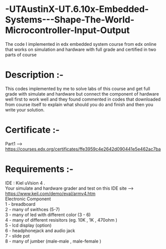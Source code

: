 # -UTAustinX-UT.6.10x-Embedded-Systems---Shape-The-World-Microcontroller-Input-Output
The code I implemented in edx embedded system course from edx online that works on simulation and hardware with full grade and certified in two parts of course
# Description :- 
This codes implemented by me to solve labs of this course and get full grade with simulate and hardware but connect the component of hardware well first to work well and they found commented in codes that downloaded from course itself to explain what should you do and finish and then you write your solution.
# Certificate :-
Part1 --> https://courses.edx.org/certificates/ffe3959c4e2642d090441e5e462ac7ba
# Requirements :- 
IDE : Kiel uVsion 4 .                                                                                                                                                                <br />Your simulate and hardware grader and test on this IDE site --> https://www.keil.com/demo/eval/armv4.htm
<br />Electronic Component
<br />1 - breadboard
<br />2 - many of swithces (5-7)
<br />3 - many of led with different color (3 - 6)
<br />4 - many of different resisitors (eg. 10K , 1K , 470ohm )
<br />5 - lcd display (option)
<br />6 - headphonejack and audio jack
<br />7 - slide pot
<br />8 - many of jumber (male-male , male-female )
